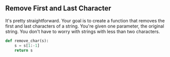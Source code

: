 ## Remove First and Last Character

It's pretty straightforward. Your goal is to create a function that removes the first and last characters of a string. You're given one parameter, the original string. You don't have to worry with strings with less than two characters.

```python
def remove_char(s):
    s = s[1:-1]
    return s
```
